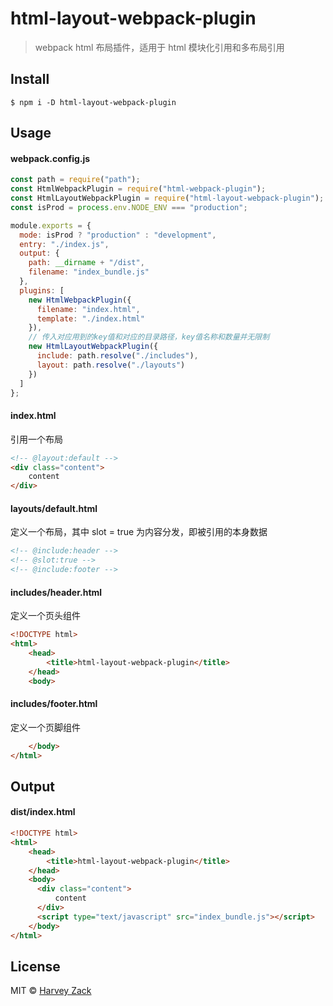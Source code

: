 # html-layout-webpack-plugin

> webpack html 布局插件，适用于 html 模块化引用和多布局引用

## Install

```
$ npm i -D html-layout-webpack-plugin
```

## Usage

#### webpack.config.js

```js
const path = require("path");
const HtmlWebpackPlugin = require("html-webpack-plugin");
const HtmlLayoutWebpackPlugin = require("html-layout-webpack-plugin");
const isProd = process.env.NODE_ENV === "production";

module.exports = {
  mode: isProd ? "production" : "development",
  entry: "./index.js",
  output: {
    path: __dirname + "/dist",
    filename: "index_bundle.js"
  },
  plugins: [
    new HtmlWebpackPlugin({
      filename: "index.html",
      template: "./index.html"
    }),
    // 传入对应用到的key值和对应的目录路径，key值名称和数量并无限制
    new HtmlLayoutWebpackPlugin({
      include: path.resolve("./includes"),
      layout: path.resolve("./layouts")
    })
  ]
};
```

#### index.html

引用一个布局

```html
<!-- @layout:default -->
<div class="content">
    content
</div>
```

#### layouts/default.html

定义一个布局，其中 slot = true 为内容分发，即被引用的本身数据

```html
<!-- @include:header -->
<!-- @slot:true -->
<!-- @include:footer -->
```

#### includes/header.html

定义一个页头组件

```html
<!DOCTYPE html>
<html>
    <head>
        <title>html-layout-webpack-plugin</title>
    </head>
    <body>
```

#### includes/footer.html

定义一个页脚组件

```html
    </body>
</html>
```

## Output

#### dist/index.html

```html
<!DOCTYPE html>
<html>
    <head>
        <title>html-layout-webpack-plugin</title>
    </head>
    <body>
      <div class="content">
          content
      </div>
      <script type="text/javascript" src="index_bundle.js"></script>
    </body>
</html>
```

## License

MIT © [Harvey Zack](https://www.zhw-island.com/)
